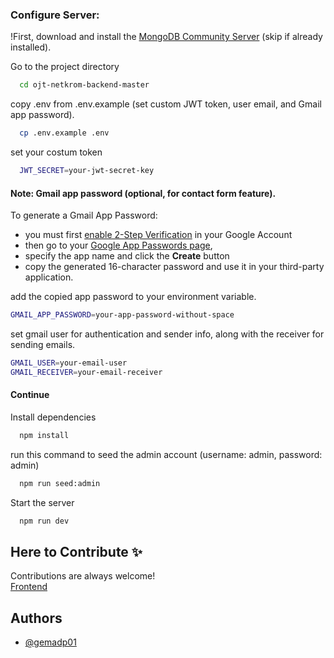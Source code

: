 ### Configure Server:

!First, download and install the [MongoDB Community Server](https://www.mongodb.com/try/download/community)
(skip if already installed).

Go to the project directory

```bash
  cd ojt-netkrom-backend-master
```

copy .env from .env.example (set custom JWT token, user email, and Gmail app password).

```bash
  cp .env.example .env
```

set your costum token

```bash
  JWT_SECRET=your-jwt-secret-key
```

#### Note: Gmail app password (optional, for contact form feature).

To generate a Gmail App Password:

- you must first [enable 2-Step Verification](https://myaccount.google.com/signinoptions/two-step-verification) in your Google Account
- then go to your [Google App Passwords page](https://myaccount.google.com/apppasswords),
- specify the app name and click the **Create** button
- copy the generated 16-character password and use it in your third-party application.

add the copied app password to your environment variable.

```bash
GMAIL_APP_PASSWORD=your-app-password-without-space
```

set gmail user for authentication and sender info, along with the receiver for sending emails.

```bash
GMAIL_USER=your-email-user
GMAIL_RECEIVER=your-email-receiver
```

#### Continue

Install dependencies

```bash
  npm install
```

run this command to seed the admin account (username: admin, password: admin)

```bash
  npm run seed:admin
```

Start the server

```bash
  npm run dev
```

## Here to Contribute ✨

Contributions are always welcome!   
[Frontend](https://github.com/gemadp01/ojt-netkrom-frontend)

## Authors

- [@gemadp01](https://www.github.com/gemadp01)
